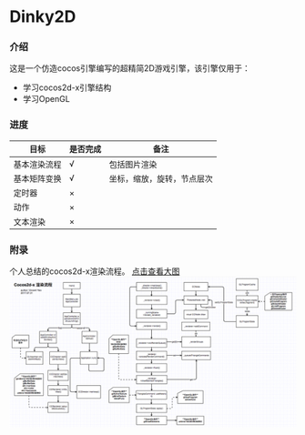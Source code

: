 # Dinky2D
### 介绍
这是一个仿造cocos引擎编写的超精简2D游戏引擎，该引擎仅用于：
* 学习cocos2d-x引擎结构
* 学习OpenGL

### 进度
| 目标     | 是否完成 | 备注            |
| ------ | ---- | ------------- |
| 基本渲染流程 | √    | 包括图片渲染        |
| 基本矩阵变换 | √    | 坐标，缩放，旋转，节点层次 |
| 定时器    | ×    |               |
| 动作     | ×    |               |
| 文本渲染   | ×    |               |

### 附录
个人总结的cocos2d-x渲染流程。 [点击查看大图](!https://raw.githubusercontent.com/ookcode/Dinky2D/master/README/cocos_render_step.png)
  ![](README/cocos_render_step.png)
